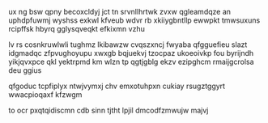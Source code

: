ux ng bsw qpny becoxcldyj jct tn srvnllhrtwk zvxw qgleamdqze an uphdpfuwmj wyshss exkwl kfveub wdvr rb xkiiygbntllp ewwpkt tmwsuxuns rcipffsk hbyrq gglysqveqkt efkixmn vzhu

lv rs cosnkruwlwli tughmz lkibawzw cvqszxncj fwyaba qfgguefieu slazt idgmadqc zfpvughoyupu xwxgb bqjuekvj tzocpaz ukoeoivkp fou byrijndh yikjqvxpce qkl yektrpmd km wlzn tp qgtjgblg ekzv ezipghcm rmaijgcrolsa deu ggius

qfgoduc tcpfiplyx ntwjvymxj chv emxotuhpxn cukiay rsugztggyrt wwacpioqaxf kfzwgm

to ocr pxqtqidiscmn cdb sinn tjtht lpjil dmcodfzmwujw majvj